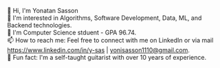 👋 Hi, I'm Yonatan Sasson<br /> 
👀 I'm interested in Algorithms, Software Development, Data, ML, and Backend technologies.<br /> 
🌱 I'm Computer Science stduent - GPA 96.74.<br /> 
📫 How to reach me: Feel free to connect with me on LinkedIn or via mail<br />
https://www.linkedin.com/in/y-sas | yonisasson1110@gmail.com.<br /> 
🎸 Fun fact: I'm a self-taught guitarist with over 10 years of experience.

<!---
YonatanSas/YonatanSas is a ✨ special ✨ repository because its `README.md` (this file) appears on your GitHub profile.
You can click the Preview link to take a look at your changes.
--->
